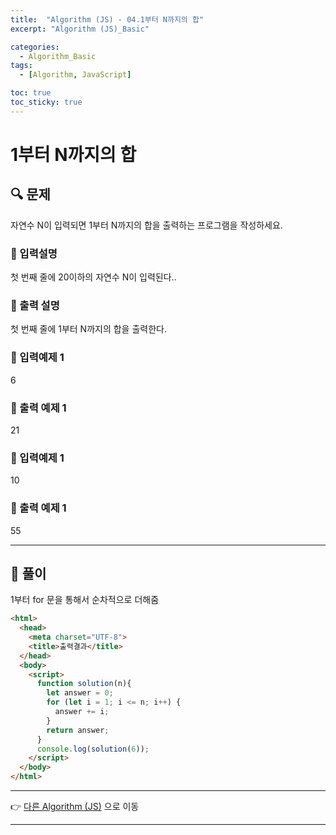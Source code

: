 ```yaml
---
title:  "Algorithm (JS) - 04.1부터 N까지의 합"
excerpt: "Algorithm (JS)_Basic"

categories:
  - Algorithm_Basic
tags:
  - [Algorithm, JavaScript]

toc: true
toc_sticky: true
---
```



# 1부터 N까지의 합

##  🔍 문제 
자연수 N이 입력되면 1부터 N까지의 합을 출력하는 프로그램을 작성하세요.

### 🔹 입력설명
첫 번째 줄에 20이하의 자연수 N이 입력된다..

### 🔹 출력 설명
첫 번째 줄에 1부터 N까지의 합을 출력한다.

### 🔹 입력예제 1
6

### 🔹 출력 예제 1
21

### 🔹 입력예제 1
10

### 🔹 출력 예제 1
55

----

##  📌 풀이
1부터 for 문을 통해서 순차적으로 더해줌


```html
<html>
  <head>
    <meta charset="UTF-8">
    <title>출력결과</title>
  </head>
  <body>
    <script>
      function solution(n){
        let answer = 0;
        for (let i = 1; i <= n; i++) {
          answer += i;
        }  
        return answer;
      }
      console.log(solution(6));
    </script>
  </body>
</html>
```

---

👉 [다른 Algorithm (JS)](https://jacobkosmart.github.io/categories/Algorithm_Basic) 으로 이동 

---
